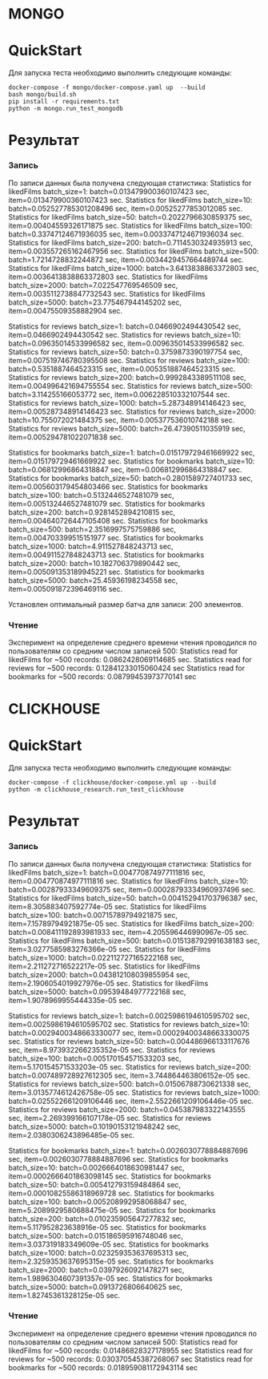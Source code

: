 # MONGO
# QuickStart

Для запуска теста необходимо выполнить следующие команды:
```
docker-compose -f mongo/docker-compose.yaml up  --build
bash mongo/build.sh
pip install -r requirements.txt
python -m mongo.run_test_mongodb
```


# Результат

### Запись
По записи данных была получена следующая статистика:
Statistics for likedFilms batch_size=1: batch=0.013479900360107423 sec, item=0.013479900360107423 sec.
Statistics for likedFilms batch_size=10: batch=0.052527785301208496 sec, item=0.00525277853012085 sec.
Statistics for likedFilms batch_size=50: batch=0.2022796630859375 sec, item=0.00404559326171875 sec.
Statistics for likedFilms batch_size=100: batch=0.33747124671936035 sec, item=0.0033747124671936034 sec.
Statistics for likedFilms batch_size=200: batch=0.7114530324935913 sec, item=0.003557265162467956 sec.
Statistics for likedFilms batch_size=500: batch=1.7214728832244872 sec, item=0.0034429457664489744 sec.
Statistics for likedFilms batch_size=1000: batch=3.6413838863372803 sec, item=0.0036413838863372803 sec.
Statistics for likedFilms batch_size=2000: batch=7.022547769546509 sec, item=0.0035112738847732543 sec.
Statistics for likedFilms batch_size=5000: batch=23.775467944145202 sec, item=0.00475509358882904 sec.

Statistics for reviews batch_size=1: batch=0.0466902494430542 sec, item=0.0466902494430542 sec.
Statistics for reviews batch_size=10: batch=0.09635014533996582 sec, item=0.009635014533996582 sec.
Statistics for reviews batch_size=50: batch=0.3759873390197754 sec, item=0.007519746780395508 sec.
Statistics for reviews batch_size=100: batch=0.5351887464523315 sec, item=0.005351887464523315 sec.
Statistics for reviews batch_size=200: batch=0.9992843389511108 sec, item=0.004996421694755554 sec.
Statistics for reviews batch_size=500: batch=3.114255166053772 sec, item=0.006228510332107544 sec.
Statistics for reviews batch_size=1000: batch=5.287348914146423 sec, item=0.005287348914146423 sec.
Statistics for reviews batch_size=2000: batch=10.755072021484375 sec, item=0.005377536010742188 sec.
Statistics for reviews batch_size=5000: batch=26.47390511035919 sec, item=0.005294781022071838 sec.

Statistics for bookmarks batch_size=1: batch=0.015179729461669922 sec, item=0.015179729461669922 sec.
Statistics for bookmarks batch_size=10: batch=0.06812996864318847 sec, item=0.006812996864318847 sec.
Statistics for bookmarks batch_size=50: batch=0.2801589727401733 sec, item=0.005603179454803466 sec.
Statistics for bookmarks batch_size=100: batch=0.5132446527481079 sec, item=0.005132446527481079 sec.
Statistics for bookmarks batch_size=200: batch=0.9281452894210815 sec, item=0.004640726447105408 sec.
Statistics for bookmarks batch_size=500: batch=2.3516997575759886 sec, item=0.004703399515151977 sec.
Statistics for bookmarks batch_size=1000: batch=4.911527848243713 sec, item=0.004911527848243713 sec.
Statistics for bookmarks batch_size=2000: batch=10.182706379890442 sec, item=0.005091353189945221 sec.
Statistics for bookmarks batch_size=5000: batch=25.45936198234558 sec, item=0.005091872396469116 sec.


Установлен оптимальный размер батча для записи: 200 элементов.

### Чтение
Эксперимент на определение среднего времени чтения проводился по пользователям со средним числом записей 500:
Statistics read for likedFilms for ~500 records: 0.0862428069114685 sec.
Statistics read for reviews for ~500 records: 0.12841233015060424 sec
Statistics read for bookmarks for ~500 records: 0.08799453973770141 sec

# CLICKHOUSE
# QuickStart

Для запуска теста необходимо выполнить следующие команды:
```
docker-compose -f clickhouse/docker-compose.yml up --build
python -m clickhouse_research.run_test_clickhouse
```

# Результат

### Запись
По записи данных была получена следующая статистика:
Statistics for likedFilms batch_size=1: batch=0.004770874977111816 sec, item=0.004770874977111816 sec.
Statistics for likedFilms batch_size=10: batch=0.00287933349609375 sec, item=0.00028793334960937496 sec.
Statistics for likedFilms batch_size=50: batch=0.004152941703796387 sec, item=8.305883407592774e-05 sec.
Statistics for likedFilms batch_size=100: batch=0.00715789794921875 sec, item=7.15789794921875e-05 sec.
Statistics for likedFilms batch_size=200: batch=0.008411192893981933 sec, item=4.205596446990967e-05 sec.
Statistics for likedFilms batch_size=500: batch=0.015138792991638183 sec, item=3.0277585983276366e-05 sec.
Statistics for likedFilms batch_size=1000: batch=0.022112727165222168 sec, item=2.211272716522217e-05 sec.
Statistics for likedFilms batch_size=2000: batch=0.043812108039855954 sec, item=2.1906054019927976e-05 sec.
Statistics for likedFilms batch_size=5000: batch=0.09539484977722168 sec, item=1.9078969955444335e-05 sec.

Statistics for reviews batch_size=1: batch=0.0025986194610595702 sec, item=0.0025986194610595702 sec.
Statistics for reviews batch_size=10: batch=0.0029400348663330077 sec, item=0.00029400348663330075 sec.
Statistics for reviews batch_size=50: batch=0.004486966133117676 sec, item=8.973932266235352e-05 sec.
Statistics for reviews batch_size=100: batch=0.005170154571533203 sec, item=5.170154571533203e-05 sec.
Statistics for reviews batch_size=200: batch=0.007489728927612305 sec, item=3.744864463806152e-05 sec.
Statistics for reviews batch_size=500: batch=0.01506788730621338 sec, item=3.0135774612426758e-05 sec.
Statistics for reviews batch_size=1000: batch=0.025522661209106446 sec, item=2.5522661209106446e-05 sec.
Statistics for reviews batch_size=2000: batch=0.045387983322143555 sec, item=2.269399166107178e-05 sec.
Statistics for reviews batch_size=5000: batch=0.10190153121948242 sec, item=2.0380306243896485e-05 sec.

Statistics for bookmarks batch_size=1: batch=0.0026030778884887696 sec, item=0.0026030778884887696 sec.
Statistics for bookmarks batch_size=10: batch=0.0026664018630981447 sec, item=0.0002666401863098145 sec.
Statistics for bookmarks batch_size=50: batch=0.005412793159484864 sec, item=0.00010825586318969728 sec.
Statistics for bookmarks batch_size=100: batch=0.005208992958068847 sec, item=5.2089929580688475e-05 sec.
Statistics for bookmarks batch_size=200: batch=0.010235905647277832 sec, item=5.117952823638916e-05 sec.
Statistics for bookmarks batch_size=500: batch=0.015186595916748046 sec, item=3.037319183349609e-05 sec.
Statistics for bookmarks batch_size=1000: batch=0.023259353637695313 sec, item=2.3259353637695315e-05 sec.
Statistics for bookmarks batch_size=2000: batch=0.03979260921478271 sec, item=1.9896304607391357e-05 sec.
Statistics for bookmarks batch_size=5000: batch=0.0913726806640625 sec, item=1.82745361328125e-05 sec.

### Чтение
Эксперимент на определение среднего времени чтения проводился по пользователям со средним числом записей 500:
Statistics read for likedFilms for ~500 records: 0.01486828327178955 sec
Statistics read for reviews for ~500 records: 0.030370545387268067 sec
Statistics read for bookmarks for ~500 records: 0.018959081172943114 sec


